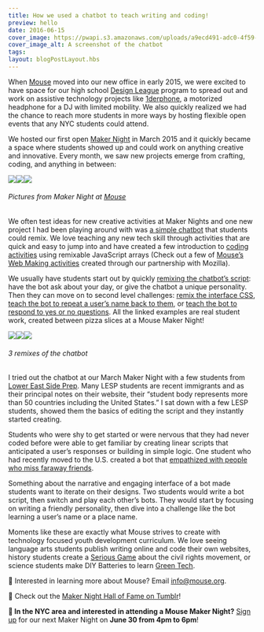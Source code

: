 ```yaml
---
title: How we used a chatbot to teach writing and coding!
preview: hello 
date: 2016-06-15
cover_image: https://pwapi.s3.amazonaws.com/uploads/a9ecd491-adc0-4f59-8eb3-8654d055a020
cover_image_alt: A screenshot of the chatbot
tags:
layout: blogPostLayout.hbs
---
```


When [Mouse](https://mouse.org/) moved into our new office in early 2015, we were excited to have space for our high school [Design League](https://mouse.org/mouse-design-league) program to spread out and work on assistive technology projects like [1derphone](https://www.instagram.com/p/BGiUJ8awRJp/), a motorized headphone for a DJ with limited mobility. We also quickly realized we had the chance to reach more students in more ways by hosting flexible open events that any NYC students could attend.

We hosted our first open [Maker Night](https://mouse.org/makernight) in March 2015 and it quickly became a space where students showed up and could work on anything creative and innovative. Every month, we saw new projects emerge from crafting, coding, and anything in between:

![](https://cdn-images-1.medium.com/max/800/1*eku7Cc10Y9NSFAm7MP7tYA.jpeg)![](https://cdn-images-1.medium.com/max/400/1*hA1_vnNXOvLg0WCWt6PluA.jpeg)![](https://cdn-images-1.medium.com/max/1200/1*ieyZhs_PDEsjWpTP8sDWaw.jpeg)

###### Pictures from Maker Night at [Mouse](http://mouse.org)

We often test ideas for new creative activities at Maker Nights and one new project I had been playing around with was [a simple chatbot](https://forest-noodle.glitch.me/) that students could remix. We love teaching any new tech skill through activities that are quick and easy to jump into and have created a few introduction to [coding](https://zircon-porch.glitch.me/) [activities](https://distinct-zoo.glitch.me/) using remixable JavaScript arrays (Check out a few of [Mouse’s Web Making activities](https://automatic-triangle.glitch.me/) created through our partnership with Mozilla).

We usually have students start out by quickly [remixing the chatbot’s script](https://efficacious-hook.glitch.me/): have the bot ask about your day, or give the chatbot a unique personality. Then they can move on to second level challenges: [remix the interface CSS](https://smart-raincoat.glitch.me/), [teach the bot to repeat a user’s name back to them](https://possible-boot.glitch.me/), or [teach the bot to respond to yes or no questions](https://obtainable-mosquito.glitch.me/). All the linked examples are real student work, created between pizza slices at a Mouse Maker Night!

![](https://cdn-images-1.medium.com/max/800/1*R7wDi-aaq56c6scszMkT9g.png)![](https://cdn-images-1.medium.com/max/800/1*4frB9lA0wqCuoQMb_lLdHQ.png)![](https://cdn-images-1.medium.com/max/800/1*B2IS5kkuK6FaQjmIsPJ3CA.png)

###### 3 remixes of the chatbot

I tried out the chatbot at our March Maker Night with a few students from [Lower East Side Prep](http://lespnyc.com/). Many LESP students are recent immigrants and as their principal notes on their website, their “student body represents more than 50 countries including the United States.” I sat down with a few LESP students, showed them the basics of editing the script and they instantly started creating.

Students who were shy to get started or were nervous that they had never coded before were able to get familiar by creating linear scripts that anticipated a user’s responses or building in simple logic. One student who had recently moved to the U.S. created a bot that [empathized with people who miss faraway friends](https://lucky-bassoon.glitch.me/).

Something about the narrative and engaging interface of a bot made students want to iterate on their designs. Two students would write a bot script, then switch and play each other’s bots. They would start by focusing on writing a friendly personality, then dive into a challenge like the bot learning a user’s name or a place name.

Moments like these are exactly what Mouse strives to create with technology focused youth development curriculum. We love seeing language arts students publish writing online and code their own websites, history students create a [Serious Game](https://www.youtube.com/watch?v=5D1iIEb49lE) about the civil rights movement, or science students make DIY Batteries to learn [Green Tech](https://www.youtube.com/watch?v=nofdW8nARTg).

📠 Interested in learning more about Mouse? Email [info@mouse.org](mailto:info@mouse.org).

🏅 Check out the [Maker Night Hall of Fame on Tumblr](http://makernighthalloffame.tumblr.com/)!

**🗽 In the NYC area and interested in attending a Mouse Maker Night?** [Sign up](http://mouse.org/makernight) for our next Maker Night on **June 30 from 4pm to 6pm**!